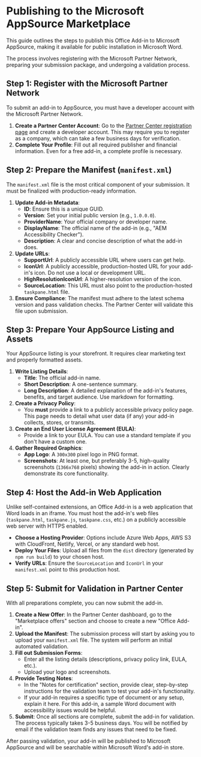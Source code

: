 # Publishing to the Microsoft AppSource Marketplace

This guide outlines the steps to publish this Office Add-in to Microsoft AppSource, making it available for public installation in Microsoft Word.

The process involves registering with the Microsoft Partner Network, preparing your submission package, and undergoing a validation process.

## Step 1: Register with the Microsoft Partner Network

To submit an add-in to AppSource, you must have a developer account with the Microsoft Partner Network.

1.  **Create a Partner Center Account**: Go to the [Partner Center registration page](https://partner.microsoft.com/en-us/dashboard/account/v3/enrollment/introduction/partnership) and create a developer account. This may require you to register as a company, which can take a few business days for verification.
2.  **Complete Your Profile**: Fill out all required publisher and financial information. Even for a free add-in, a complete profile is necessary.

## Step 2: Prepare the Manifest (`manifest.xml`)

The `manifest.xml` file is the most critical component of your submission. It must be finalized with production-ready information.

1.  **Update Add-in Metadata**:
    *   **ID**: Ensure this is a unique GUID.
    *   **Version**: Set your initial public version (e.g., `1.0.0.0`).
    *   **ProviderName**: Your official company or developer name.
    *   **DisplayName**: The official name of the add-in (e.g., "AEM Accessibility Checker").
    *   **Description**: A clear and concise description of what the add-in does.
2.  **Update URLs**:
    *   **SupportUrl**: A publicly accessible URL where users can get help.
    *   **IconUrl**: A publicly accessible, production-hosted URL for your add-in's icon. Do not use a local or development URL.
    *   **HighResolutionIconUrl**: A higher-resolution version of the icon.
    *   **SourceLocation**: This URL must also point to the production-hosted `taskpane.html` file.
3.  **Ensure Compliance**: The manifest must adhere to the latest schema version and pass validation checks. The Partner Center will validate this file upon submission.

## Step 3: Prepare Your AppSource Listing and Assets

Your AppSource listing is your storefront. It requires clear marketing text and properly formatted assets.

1.  **Write Listing Details**:
    *   **Title**: The official add-in name.
    *   **Short Description**: A one-sentence summary.
    *   **Long Description**: A detailed explanation of the add-in's features, benefits, and target audience. Use markdown for formatting.
2.  **Create a Privacy Policy**:
    *   You **must** provide a link to a publicly accessible privacy policy page. This page needs to detail what user data (if any) your add-in collects, stores, or transmits.
3.  **Create an End User License Agreement (EULA)**:
    *   Provide a link to your EULA. You can use a standard template if you don't have a custom one.
4.  **Gather Required Graphics**:
    *   **App Logo**: A `300x300` pixel logo in PNG format.
    *   **Screenshots**: At least one, but preferably 3-5, high-quality screenshots (`1366x768` pixels) showing the add-in in action. Clearly demonstrate its core functionality.

## Step 4: Host the Add-in Web Application

Unlike self-contained extensions, an Office Add-in is a web application that Word loads in an iframe. You must host the add-in's web files (`taskpane.html`, `taskpane.js`, `taskpane.css`, etc.) on a publicly accessible web server with HTTPS enabled.

*   **Choose a Hosting Provider**: Options include Azure Web Apps, AWS S3 with CloudFront, Netlify, Vercel, or any standard web host.
*   **Deploy Your Files**: Upload all files from the `dist` directory (generated by `npm run build`) to your chosen host.
*   **Verify URLs**: Ensure the `SourceLocation` and `IconUrl` in your `manifest.xml` point to this production host.

## Step 5: Submit for Validation in Partner Center

With all preparations complete, you can now submit the add-in.

1.  **Create a New Offer**: In the Partner Center dashboard, go to the "Marketplace offers" section and choose to create a new "Office Add-in".
2.  **Upload the Manifest**: The submission process will start by asking you to upload your `manifest.xml` file. The system will perform an initial automated validation.
3.  **Fill out Submission Forms**:
    *   Enter all the listing details (descriptions, privacy policy link, EULA, etc.).
    *   Upload your logo and screenshots.
4.  **Provide Testing Notes**:
    *   In the "Notes for certification" section, provide clear, step-by-step instructions for the validation team to test your add-in's functionality.
    *   If your add-in requires a specific type of document or any setup, explain it here. For this add-in, a sample Word document with accessibility issues would be helpful.
5.  **Submit**: Once all sections are complete, submit the add-in for validation. The process typically takes 3-5 business days. You will be notified by email if the validation team finds any issues that need to be fixed.

After passing validation, your add-in will be published to Microsoft AppSource and will be searchable within Microsoft Word's add-in store. 